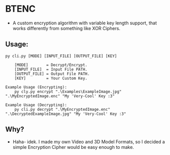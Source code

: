 # BTENC
- A custom encryption algorithm with variable key length support, that works differently from something like XOR Ciphers.

## Usage: 
```
py cli.py [MODE] [INPUT_FILE] [OUTPUT_FILE] [KEY]

    [MODE]        = Decrypt/Encrypt.
    [INPUT_FILE]  = Input File PATH.
    [OUTPUT_FILE] = Output File PATH.
    [KEY]         = Your Custom Key.

Example Usage (Encrypting):
    py cly.py encrypt ".\Examples\ExampleImage.jpg" ".\MyEncryptedImage.enc" "My 'Very-Cool' Key :3"

Example Usage (Decrypting):
    py cli.py decrypt ".\MyEncryptedImage.enc" ".\DecryptedExampleImage.jpg" "My 'Very-Cool' Key :3"
```

## Why?
- Haha- idek. I made my own Video and 3D Model Formats, so I decided a simple Encryption Cipher would be easy enough to make.
